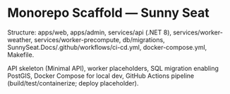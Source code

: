 # Monorepo Scaffold — Sunny Seat

Structure: apps/web, apps/admin, services/api (.NET 8), services/worker-weather, services/worker-precompute, db/migrations, SunnySeat.Docs/.github/workflows/ci-cd.yml, docker-compose.yml, Makefile.

API skeleton (Minimal API), worker placeholders, SQL migration enabling PostGIS, Docker Compose for local dev, GitHub Actions pipeline (build/test/containerize; deploy placeholder).
